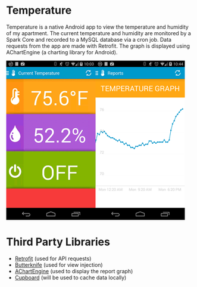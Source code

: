 Temperature
===========
Temperature is a native Android app to view the temperature and humidity of my apartment. The current temperature and humidity are monitored by a Spark Core and recorded to a MySQL database via a cron job. Data requests from the app are made with Retrofit. The graph is displayed using AChartEngine (a charting library for Android).

![Animated Gif](demo.gif)![Graph](graph.png)

Third Party Libraries
===========
+ [Retrofit](http://square.github.io/retrofit/) (used for API requests)
+ [Butterknife](http://jakewharton.github.io/butterknife/) (used for view injection)
+ [AChartEngine](https://code.google.com/p/achartengine/) (used to display the report graph)
+ [Cupboard](https://bitbucket.org/qbusict/cupboard) (will be used to cache data locally)
